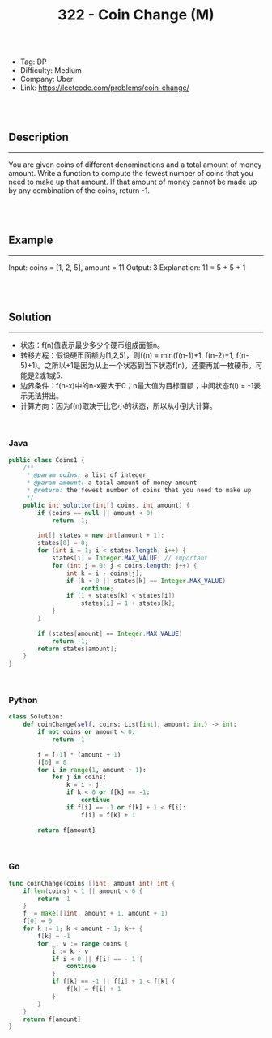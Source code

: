 # <center>322 - Coin Change (M)</center> 



<br></br>

* Tag: DP
* Difficulty: Medium
* Company: Uber
* Link: https://leetcode.com/problems/coin-change/

<br></br>



## Description
----
You are given coins of different denominations and a total amount of money amount. Write a function to compute the fewest number of coins that you need to make up that amount. If that amount of money cannot be made up by any combination of the coins, return -1.

<br></br>



## Example
----
Input: coins = [1, 2, 5], amount = 11
Output: 3 
Explanation: 11 = 5 + 5 + 1

<br></br>



## Solution
----
- 状态：f(n)值表示最少多少个硬币组成面额n。
- 转移方程：假设硬币面额为[1,2,5]，则f(n) = min(f(n-1)+1, f(n-2)+1, f(n-5)+1)。之所以+1是因为从上一个状态到当下状态f(n)，还要再加一枚硬币。可能是2或1或5.
- 边界条件：f(n-x)中的n-x要大于0；n最大值为目标面额；中间状态f(i) = -1表示无法拼出。
- 计算方向：因为f(n)取决于比它小的状态，所以从小到大计算。

<br>


### Java
```java
public class Coins1 {
	/**
     * @param coins: a list of integer
     * @param amount: a total amount of money amount
     * @return: the fewest number of coins that you need to make up
     */
    public int solution(int[] coins, int amount) {
        if (coins == null || amount < 0)
            return -1;
        
        int[] states = new int[amount + 1];
        states[0] = 0;
        for (int i = 1; i < states.length; i++) {
            states[i] = Integer.MAX_VALUE; // important
            for (int j = 0; j < coins.length; j++) {
                int k = i - coins[j];
                if (k < 0 || states[k] == Integer.MAX_VALUE)
                    continue;
                if (1 + states[k] < states[i])
                    states[i] = 1 + states[k];
            }
        }
        
        if (states[amount] == Integer.MAX_VALUE)
            return -1;
        return states[amount];
    } 
}
```

<br>


### Python
```python
class Solution:
    def coinChange(self, coins: List[int], amount: int) -> int:
        if not coins or amount < 0:
            return -1
        
        f = [-1] * (amount + 1)
        f[0] = 0
        for i in range(1, amount + 1):
            for j in coins:
                k = i - j
                if k < 0 or f[k] == -1:
                    continue
                if f[i] == -1 or f[k] + 1 < f[i]:
                    f[i] = f[k] + 1
       
        return f[amount]
```

<br>


### Go
```go
func coinChange(coins []int, amount int) int {
    if len(coins) < 1 || amount < 0 {
        return -1
    }
    f := make([]int, amount + 1, amount + 1)
    f[0] = 0
    for k := 1; k < amount + 1; k++ {
        f[k] = -1
        for _, v := range coins {
            i := k - v
            if i < 0 || f[i] == - 1 {
                continue
            }
            if f[k] == -1 || f[i] + 1 < f[k] {
                f[k] = f[i] + 1
            } 
        }
    }
    return f[amount]
}
```
